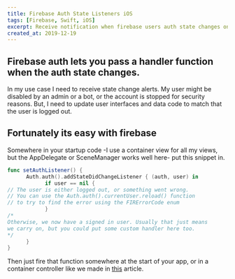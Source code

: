 ```yaml
---
title: Firebase Auth State Listeners iOS
tags: [Firebase, Swift, iOS]
excerpt: Receive notification when firebase users auth state changes on iOS.
created_at: 2019-12-19
---
```


## Firebase auth lets you pass a handler function when the auth state changes.

In my use case I need to receive state change alerts. My user might be disabled by an admin or a bot, or the account is stopped for security reasons. But, I need to update user interfaces and data code to match that the user is logged out.

## Fortunately its easy with firebase

Somewhere in your startup code -I use a container view for all my views, but the AppDelegate or SceneManager works well here- put this snippet in.

```swift
func setAuthListener() {
	  Auth.auth().addStateDidChangeListener { (auth, user) in
		    if user == nil {
// The user is either logged out, or something went wrong. 
// You can use the Auth.auth().currentUser.reload() function 
// to try to find the error using the FIRErrorCode enum
		    }	
/*
Otherwise, we now have a signed in user. Usually that just means 
we carry on, but you could put some custom handler here too.
*/
	  }
}
```

Then just fire that function somewhere at the start of your app, or in a container controller like we made in [this](https://windchillblog.com/2020/2/21/easy-container-controllers-in-swift) article.
